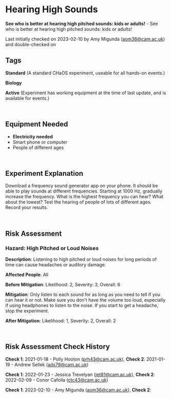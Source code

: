 # Hearing High Sounds

**See who is better at hearing high pitched sounds: kids or adults!** - See who is better at hearing high pitched sounds: kids or adults!

Last initially checked on 2023-02-10 by Amy Migunda (aom36@cam.ac.uk) and double-checked on 

## Tags
<!--- Start Tags (DO NOT REMOVE THIS COMMENT) --->

**Standard** (A standard CHaOS experiment, useable for all hands-on events.)

**Biology**

**Active** (Experiment has working equipment at the time of last update, and is available for events.)
<!--- End Tags (DO NOT REMOVE THIS COMMENT) --->

<br/>

## Equipment Needed 
- **Electricity needed**
- Smart phone or computer
- People of different ages

<br/>

## Experiment Explanation 

Download a frequency sound generator app on your phone. It should be able to play sounds at different frequencies.
Starting at 1000 Hz, gradually increase the frequency. What is the highest frequency you can hear? What about the lowest?
Test the hearing of people of lots of different ages. Record your results. 

<br/>

## Risk Assessment

### **Hazard**: High Pitched or Loud Noises

**Description**: Listening to high pitched or loud noises for long periods of time can cause headaches or auditory damage.

**Affected People**: All

**Before Mitigation**: Likelihood: 2, Severity: 3, Overall: 6

**Mitigation**: Only listen to each sound for as long as you need to tell if you can hear it or not. Make sure you don't have the volume too loud, especially if using headphones to listen to the noise. If you start to get a headache, stop the experiment.

**After Mitigation**: Likelihood: 1, Severity: 2, Overall: 2

<br/>

## Risk Assessment Check History 

**Check 1**: 2021-01-18 - Polly Hooton (prh43@cam.ac.uk), **Check 2**: 2021-01-19 - Andrew Sellek (ads79@cam.ac.uk)

**Check 1**: 2022-01-23 - Jessica Trevelyan (jet81@cam.ac.uk), **Check 2**: 2022-02-09 - Conor Cafolla (ctc43@cam.ac.uk)

**Check 1**: 2023-02-10 - Amy Migunda (aom36@cam.ac.uk), **Check 2**:
